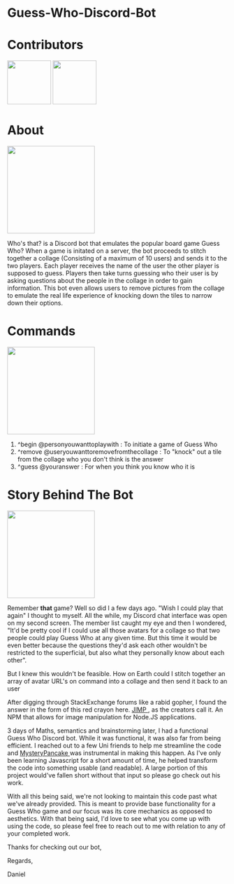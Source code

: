 # Guess-Who-Discord-Bot
<h1> Contributors </h1>
 
 
  <p float="left">
   <img src="https://avatars.githubusercontent.com/u/29562434?s=460&u=8599adbb59cfe4ddc8bdac4db5266426459ba9c8&v=4" width="100" /> 
   <img src="https://avatars.githubusercontent.com/u/9063769?s=400&u=063c9934985c1ed394f71828d9b753571fe6f640&v=4" width="100" /> 
   </p>
   
   
<h1> About </h1>

<img src = https://i.ibb.co/xG2L66s/Who-s-that.png height = 200px> </img>

Who's that? is a Discord bot that emulates the popular board game Guess Who? When a game is initated on a server, the bot proceeds to stitch together a collage (Consisting 
of a maximum of 10 users) and sends it to the two players. Each player receives the name of the user the other player is supposed to guess. Players then take turns guessing
who their user is by asking questions about the people in the collage in order to gain information. This bot even allows users to remove pictures from the collage
to emulate the real life experience of knocking down the tiles to narrow down their options.

<h1> Commands </h1>

<img src = "https://9b16f79ca967fd0708d1-2713572fef44aa49ec323e813b06d2d9.ssl.cf2.rackcdn.com/1140x_a10-7_cTC/questionmark1-1563038597.jpg" height = 200px> </img> <br/>
1. ^begin @personyouwanttoplaywith : To initiate a game of Guess Who <br/>
2. ^remove @useryouwanttoremovefromthecollage : To "knock" out a tile from the collage who you don't think is the answer <br/>
3. ^guess @youranswer : For when you think you know who it is <br/>


  

<h1 > Story Behind The Bot </h1>
<img src= https://cdn-gamesworldau.pressidium.com/wp-content/uploads/2020/05/guess-who-2.jpg height = 200px> </img>


Remember <b> that </b> game? Well so did I a few days ago. "Wish I could play that again" I thought to myself. All the while, my Discord chat interface was open on my second screen. The member list caught my eye and then I wondered, "It'd be pretty cool if I could use all those avatars for a collage so that two people could play Guess Who at any given time. But this time it would be even better because the questions they'd ask each other wouldn't be restricted to the superficial, but also what they personally know about each other".

But I knew this wouldn't be feasible. How on Earth could I stitch together an array of avatar URL's on command into a collage and then send it back to an user

After digging through StackExchange forums like a rabid gopher, I found the answer in the form of this red crayon here. <a href = "https://www.npmjs.com/package/jimp"> JIMP </a> , as the creators call it. An NPM that allows for image manipulation for Node.JS applications.

3 days of Maths, semantics and brainstorming later, I had a functional Guess Who Discord bot. While it was functional, it was also far from being efficient. I reached out to a few Uni friends to help me streamline the code and <a href = "https://github.com/MysteryPancake"> MysteryPancake </a> was instrumental in making this happen. As I've only been
learning Javascript for a short amount of time, he helped transform the code into something usable (and readable). A large portion of this project would've fallen short without that input so please go check out his work.

With all this being said, we're not looking to maintain this code past what we've already provided. This is meant to provide base functionality for a Guess Who game and our 
focus was its core mechanics as opposed to aesthetics. With that being said, I'd love to see what you come up with using the code, so please feel free to reach out to me with
relation to any of your completed work.

Thanks for checking out our bot,

Regards,

Daniel

